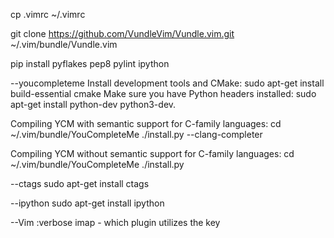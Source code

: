 cp .vimrc ~/.vimrc

git clone https://github.com/VundleVim/Vundle.vim.git ~/.vim/bundle/Vundle.vim


pip install pyflakes pep8 pylint ipython

--youcompleteme
Install development tools and CMake: sudo apt-get install build-essential cmake
Make sure you have Python headers installed: sudo apt-get install python-dev python3-dev.

Compiling YCM with semantic support for C-family languages:
cd ~/.vim/bundle/YouCompleteMe
./install.py --clang-completer

Compiling YCM without semantic support for C-family languages:
cd ~/.vim/bundle/YouCompleteMe
./install.py

--ctags
sudo apt-get install ctags

--ipython
sudo apt-get install ipython


--Vim
:verbose imap <Tab> - which plugin utilizes the key
